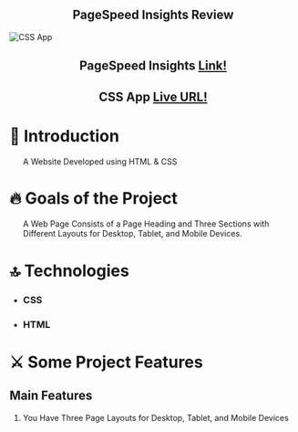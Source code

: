 <h2 align='center'>PageSpeed Insights Review</h2>
<img alt='CSS App' src='https://github.com/dev-mostafa-ali/css-app/assets/72570901/b18f3ebe-ba4d-46e2-992f-9e3cce71407c'></img>
<h2>
  <p align='center'>PageSpeed Insights 
<a href='https://pagespeed.web.dev/'>Link!</a>
    </p>
</h2>
<h2>
  <p align='center'>CSS App 
<a href='https://dev-mostafa-ali.github.io/css-app/'>Live URL!</a>
    </p>
</h2>
<h1>
📝 Introduction
  </h1>
  <ul>
  <p>A Website Developed using HTML & CSS</p>
    </ul>
  <h1>
🔥 Goals of the Project
  </h1>
  <ul>
  <p>
   A Web Page Consists of a Page Heading and Three Sections with Different Layouts for Desktop, Tablet, and Mobile Devices.
</p>
    </ul>
  <h1>
🔝 Technologies
  </h1>
  <ul>
   <li>
  <h3>CSS</h3>
   </li>
   <li>
  <h3>HTML</h3>
   </li>
  </ul>
<h1>
 ⚔️ Some Project Features
</h1>
<h2>Main Features</h2>
<ol>
 <li>You Have Three Page Layouts for Desktop, Tablet, and Mobile Devices</li>
</ol>
